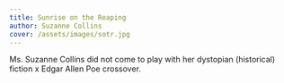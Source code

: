 ```yaml
---
title: Sunrise on the Reaping
author: Suzanne Collins
cover: /assets/images/sotr.jpg
---
```

Ms. Suzanne Collins did not come to play with her dystopian (historical) fiction x Edgar Allen Poe crossover.
